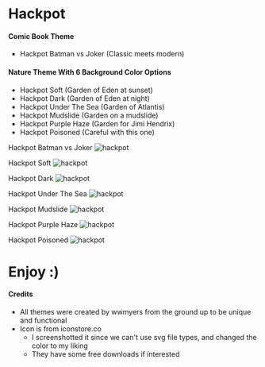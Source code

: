 # Hackpot

#### Comic Book Theme
* Hackpot Batman vs Joker (Classic meets modern)

#### Nature Theme With 6 Background Color Options
* Hackpot Soft (Garden of Eden at sunset)
* Hackpot Dark (Garden of Eden at night)
* Hackpot Under The Sea (Garden of Atlantis)
* Hackpot Mudslide (Garden on a mudslide)
* Hackpot Purple Haze (Garden for Jimi Hendrix)
* Hackpot Poisoned (Careful with this one)

Hackpot Batman vs Joker
![hackpot](https://github.com/wwmyers/hackpot/raw/master/images/hackpotbatmanvsjoker.png)

Hackpot Soft
![hackpot](https://github.com/wwmyers/hackpot/raw/master/images/hackpotsoft.png)

Hackpot Dark
![hackpot](https://github.com/wwmyers/hackpot/raw/master/images/hackpotdark.png)

Hackpot Under The Sea
![hackpot](https://github.com/wwmyers/hackpot/raw/master/images/hackpotunderthesea.png)

Hackpot Mudslide
![hackpot](https://github.com/wwmyers/hackpot/raw/master/images/hackpotmudslide.png)

Hackpot Purple Haze
![hackpot](https://github.com/wwmyers/hackpot/raw/master/images/hackpotpurplehaze.png)

Hackpot Poisoned
![hackpot](https://github.com/wwmyers/hackpot/raw/master/images/hackpotpoisoned.png)

# Enjoy :)

#### Credits
* All themes were created by wwmyers from the ground up to be unique and functional
* Icon is from iconstore.co
  * I screenshotted it since we can't use svg file types, and changed the color to my liking
  * They have some free downloads if interested

<!--ctrl+shift+v to preview-->